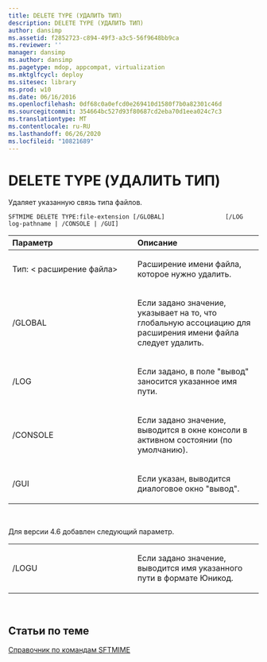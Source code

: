 ```yaml
---
title: DELETE TYPE (УДАЛИТЬ ТИП)
description: DELETE TYPE (УДАЛИТЬ ТИП)
author: dansimp
ms.assetid: f2852723-c894-49f3-a3c5-56f9648bb9ca
ms.reviewer: ''
manager: dansimp
ms.author: dansimp
ms.pagetype: mdop, appcompat, virtualization
ms.mktglfcycl: deploy
ms.sitesec: library
ms.prod: w10
ms.date: 06/16/2016
ms.openlocfilehash: 0df68c0a0efcd0e269410d1580f7b0a82301c46d
ms.sourcegitcommit: 354664bc527d93f80687cd2eba70d1eea024c7c3
ms.translationtype: MT
ms.contentlocale: ru-RU
ms.lasthandoff: 06/26/2020
ms.locfileid: "10821689"
---
```

# DELETE TYPE (УДАЛИТЬ ТИП)


Удаляет указанную связь типа файлов.

`SFTMIME DELETE TYPE:file-extension [/GLOBAL]                 [/LOG log-pathname | /CONSOLE | /GUI]`

<table>
<colgroup>
<col width="50%" />
<col width="50%" />
</colgroup>
<thead>
<tr class="header">
<th align="left">Параметр</th>
<th align="left">Описание</th>
</tr>
</thead>
<tbody>
<tr class="odd">
<td align="left"><p>Тип: &lt; расширение файла&gt;</p></td>
<td align="left"><p>Расширение имени файла, которое нужно удалить.</p></td>
</tr>
<tr class="even">
<td align="left"><p>/GLOBAL</p></td>
<td align="left"><p>Если задано значение, указывает на то, что глобальную ассоциацию для расширения имени файла следует удалить.</p></td>
</tr>
<tr class="odd">
<td align="left"><p>/LOG</p></td>
<td align="left"><p>Если задано, в поле "вывод" заносится указанное имя пути.</p></td>
</tr>
<tr class="even">
<td align="left"><p>/CONSOLE</p></td>
<td align="left"><p>Если задано значение, выводится в окне консоли в активном состоянии (по умолчанию).</p></td>
</tr>
<tr class="odd">
<td align="left"><p>/GUI</p></td>
<td align="left"><p>Если указан, выводится диалоговое окно "вывод".</p></td>
</tr>
</tbody>
</table>

 

Для версии 4.6 добавлен следующий параметр.

<table>
<colgroup>
<col width="50%" />
<col width="50%" />
</colgroup>
<tbody>
<tr class="odd">
<td align="left"><p>/LOGU</p></td>
<td align="left"><p>Если задано значение, выводится имя указанного пути в формате Юникод.</p></td>
</tr>
</tbody>
</table>

 

## Статьи по теме


[Справочник по командам SFTMIME](sftmime--command-reference.md)

 

 





